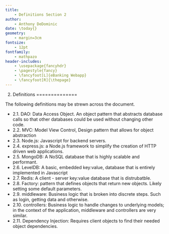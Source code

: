 ```yaml
---
title: 
	- Definitions Section 2
author:
	- Anthony DeDominic
date: \today{}
geometry: 
	- margin=3cm
fontsize: 
	- 12pt
fontfamily: 
	- mathpazo
header-includes:
	- \usepackage{fancyhdr}
	- \pagestyle{fancy}
	- \fancyfoot[L]{eBanking Webapp}
	- \fancyfoot[R]{\thepage}
---
```


2. Definitions
==============

The following definitions may be strewn across the document.

  * 2.1. DAO: Data Access Object. An object pattern that abstracts database calls so that other databases could be used without changing other code.
  * 2.2. MVC: Model View Control, Design pattern that allows for object abstraction
  * 2.3. Node.js: Javascript for backend servers.
  * 2.4. express.js: a Node.js framework to simplify the creation of HTTP driven web applications.
  * 2.5. MongoDB: A NoSQL database that is highly scalable and performant.
  * 2.6. LevelDB: A basic, embedded key:value, database that is entirely implemented in Javascript
  * 2.7. Redis: A client - server key:value database that is distrubatble.
  * 2.8. Factory: pattern that defines objects that return new objects. Likely setting some default parameters.
  * 2.9. middleware: Business logic that is broken into discrete steps. Such as login, getting data and otherwise.
  * 2.10. controllers: Business logic to handle changes to underlying models; in the context of the application, middleware and controllers are very similar.
  * 2.11. Dependency Injection: Requires client objects to find their needed object dependencies.

